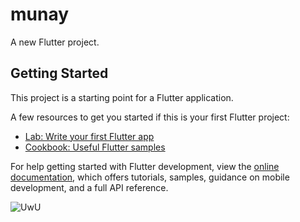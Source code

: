 # munay

A new Flutter project.

## Getting Started

This project is a starting point for a Flutter application.

A few resources to get you started if this is your first Flutter project:

- [Lab: Write your first Flutter app](https://docs.flutter.dev/get-started/codelab)
- [Cookbook: Useful Flutter samples](https://docs.flutter.dev/cookbook)

For help getting started with Flutter development, view the
[online documentation](https://docs.flutter.dev/), which offers tutorials,
samples, guidance on mobile development, and a full API reference.

![UwU](https://media1.giphy.com/media/k0Lm9DxU9jpwlBZnC7/giphy.gif?cid=ecf05e47mbfi5k46cu3ls6jx395pzfgl1m19u55inpgrfbpg&ep=v1_gifs_search&rid=giphy.gif&ct=g)
